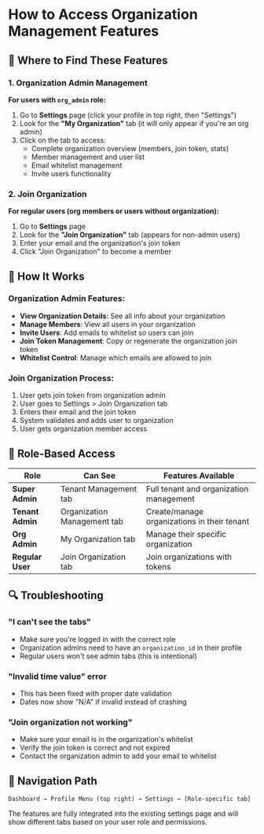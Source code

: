 # How to Access Organization Management Features

## 🎯 **Where to Find These Features**

### 1. **Organization Admin Management** 
**For users with `org_admin` role:**

1. Go to **Settings** page (click your profile in top right, then "Settings")
2. Look for the **"My Organization"** tab (it will only appear if you're an org admin)
3. Click on the tab to access:
   - Complete organization overview (members, join token, stats)
   - Member management and user list
   - Email whitelist management
   - Invite users functionality

### 2. **Join Organization** 
**For regular users (org members or users without organization):**

1. Go to **Settings** page 
2. Look for the **"Join Organization"** tab (appears for non-admin users)
3. Enter your email and the organization's join token
4. Click "Join Organization" to become a member

## 🔧 **How It Works**

### Organization Admin Features:
- **View Organization Details**: See all info about your organization
- **Manage Members**: View all users in your organization
- **Invite Users**: Add emails to whitelist so users can join
- **Join Token Management**: Copy or regenerate the organization join token
- **Whitelist Control**: Manage which emails are allowed to join

### Join Organization Process:
1. User gets join token from organization admin
2. User goes to Settings > Join Organization tab
3. Enters their email and the join token
4. System validates and adds user to organization
5. User gets organization member access

## 🚦 **Role-Based Access**

| Role | Can See | Features Available |
|------|---------|-------------------|
| **Super Admin** | Tenant Management tab | Full tenant and organization management |
| **Tenant Admin** | Organization Management tab | Create/manage organizations in their tenant |
| **Org Admin** | My Organization tab | Manage their specific organization |
| **Regular User** | Join Organization tab | Join organizations with tokens |

## 🔍 **Troubleshooting**

### "I can't see the tabs"
- Make sure you're logged in with the correct role
- Organization admins need to have an `organization_id` in their profile
- Regular users won't see admin tabs (this is intentional)

### "Invalid time value" error
- This has been fixed with proper date validation
- Dates now show "N/A" if invalid instead of crashing

### "Join organization not working"
- Make sure your email is in the organization's whitelist
- Verify the join token is correct and not expired
- Contact the organization admin to add your email to whitelist

## 📍 **Navigation Path**
```
Dashboard → Profile Menu (top right) → Settings → [Role-specific tab]
```

The features are fully integrated into the existing settings page and will show different tabs based on your user role and permissions.
